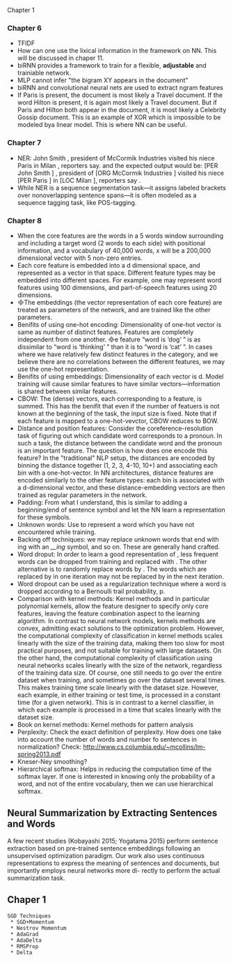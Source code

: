 Chapter 1

### Chapter 6

   * TFIDF
   * How can one use the lixical information in the framework on NN. This will be discussed in chaper 11.
   * biRNN provides a framework to train for a flexible, **adjustable** and trainiable network.
   * MLP cannot infer "the bigram XY appears in the document"
   * biRNN and convolutional neural nets are used to extract ngram features
   * If Paris is present, the document is most likely a Travel document. If the word Hilton is present, it is again most likely a Travel document. But if Paris and Hilton both appear in the document, it is most likely a Celebrity Gossip document. This is an example of XOR which is impossible to be modeled bya  linear model. This is where NN can be useful. 

### Chapter 7
   * NER: John Smith , president of McCormik Industries visited his niece Paris in Milan , reporters say. 
and the expected output would be:
[PER John Smith ] , president of [ORG McCormik Industries ] visited his niece [PER Paris ] in [LOC Milan ], reporters say .
   * While NER is a sequence segmentation task—it assigns labeled brackets over nonoverlapping sentence spans—it is often modeled as a sequence tagging task, like POS-tagging.  

### Chapter 8
   * When the core features are the words in a 5 words window surrounding and
including a target word (2 words to each side) with positional information, and a vocabulary of 40,000 words, x will be a 200,000 dimensional vector with 5 non-zero entries.
   * Each core feature is embedded into a d dimensional space, and represented as a vector in that space. Different feature types may be embedded into different spaces. For example, one may represent word features using 100 dimensions, and part-of-speech features using 20 dimensions.
   * The embeddings (the vector representation of each core feature) are treated as parameters of the network, and are trained like the other parameters.
   * Benifits of using one-hot encoding: Dimensionality of one-hot vector is same as number of distinct features. Features are completely independent from one another. e feature “word is ‘dog’ ” is as dissimilar to “word is ‘thinking’ ” than it is to “word is ‘cat’ ”. In cases where we have relatively few distinct features in the category, and we believe there are no correlations between the different features, we may use the one-hot representation.  
   * Benifits of using embeddings: Dimensionality of each vector is d. Model training will cause similar features to have similar vectors—information is shared between similar features.
   * CBOW: The (dense) vectors, each corresponding to a feature, is summed. This has the benifit that even if the number of featuers is not known at the beginning of the task, the input size is fixed. Note that if each feature is mapped to a one-hot-vevctor, CBOW reduces to BOW.
   * Distance and position features: Consider the coreference-resolution task of figuring out which candidate word corresponds to a pronoun. In such a task, the distance between the candidate word and the pronoun is an important feature. The question is how does one encode this feature? In the "traditional" NLP setup, the distances are encoded by binning the distance together (1, 2, 3, 4-10, 10+) and associating each bin with a one-hot-vector. In NN architectures, distance features are encoded similarly to the other feature types: each bin is associated with a d-dimensional vector, and these distance-embedding vectors are then trained as regular parameters in the network.
   * Padding: From what I understand, this is similar to adding a beginning/end of sentence symbol and let the NN learn a representation for these symbols.
   * Unknown words: Use <unk> to represent a word which you have not encountered while training.
   * Backing off techniques: we may replace unknown words that end with ing with an *__ing* symbol, and so on. These are generally hand crafted.
   * Word droput: In order to learn a good representation of <unk>, less frequent words can be dropped from training and replaced with <unk>. The other alternative is to randomly replace words by <unk>. The words which are replaced by <unk> in one iteration may not be replaced by <unk> in the next iteration.
   * Word dropout can be used as a regularization technique where a word is dropped according to a Bernoulli trail probability, p.
   * Comparison with kernel methods: Kernel methods and in particular polynomial kernels, allow the feature designer to specify only core features, leaving the feature combination aspect to the learning algorithm. In contrast to neural network models, kernels methods are convex, admitting exact solutions to the
optimization problem. However, the computational complexity of classification in kernel methods scales linearly with the size of the training data, making them too slow for most practical purposes, and not suitable for training with large datasets. On the other hand, the computational complexity of classification using neural networks scales linearly with the size of the network, regardless of the training data size. Of course, one still needs to go over the entire dataset when training, and sometimes go over the dataset several times. This makes training time scale linearly with the dataset size. However, each example, in either training or test time, is processed in a constant time (for a given network). This is in contrast to a kernel classifier, in which each example is processed in a time that scales linearly with the dataset size.  
   * Book on kernel methods:  Kernel methods for pattern analysis
   * Perplexity: Check the exact definition of perplexity. How does one take into account the number of words and number fo sentences in normalization? Check: http://www.cs.columbia.edu/~mcollins/lm-spring2013.pdf
   * Kneser-Ney smoothing? 
   * Hierarchical softmax: Helps in reducing the computation time of the softmax layer. If one is interested in knowing only the probability of a word, and not of the entire vocabulary, then we can use hierarchical softmax. 


## Neural Summarization by Extracting Sentences and Words
A  few  recent  studies  (Kobayashi 2015; Yogatama 2015) perform sentence extraction based on pre-trained sentence embeddings following an unsupervised optimization paradigm. Our work also uses continuous representations to express the meaning of sentences and documents, but importantly employs neural networks more di-
rectly to perform the actual summarization task.
## Chaper 1
```
SGD Techniques
 * SGD+Momentum
 * Nestrov Momentum
 * AdaGrad
 * AdaDelta
 * RMSProp
 * Delta
```
